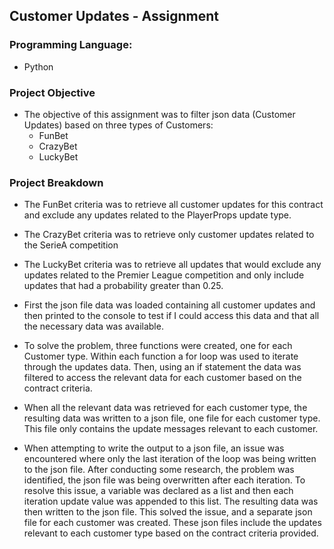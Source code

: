 ## Customer Updates - Assignment

### Programming Language:
- Python

### Project Objective
- The objective of this assignment was to filter json data (Customer Updates) based on three types of Customers:
    - FunBet
    - CrazyBet
    - LuckyBet

### Project Breakdown
- The FunBet criteria was to retrieve all customer updates for this contract and exclude any updates related to the PlayerProps update type.
- The CrazyBet criteria was to retrieve only customer updates related to the SerieA competition
- The LuckyBet criteria was to retrieve all updates that would exclude any updates related to the Premier League competition and only include updates that had a probability greater than 0.25.

- First the json file data was loaded containing all customer updates and then printed to the console to test if I could access this data and that all the necessary data was available.
- To solve the problem, three functions were created, one for each Customer type. Within each function a for loop was used to iterate through the updates data. Then, using an if statement the data was filtered to access the relevant data for each customer based on the contract criteria.
- When all the relevant data was retrieved for each customer type, the resulting data was written to a json file, one file for each customer type. This file only contains the update messages relevant to each customer.
- When attempting to write the output to a json file, an issue was encountered where only the last iteration of the loop was being written to the json file. After conducting some research, the problem was identified, the json file was being overwritten after each iteration. To resolve this issue, a variable was declared as a list and then each iteration update value was appended to this list. The resulting data was then written to the json file. This solved the issue, and a separate json file for each customer was created. These json files include the updates relevant to each customer type based on the contract criteria provided.
